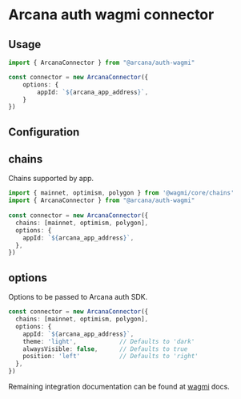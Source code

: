 # Arcana auth wagmi connector

## Usage

```ts
import { ArcanaConnector } from "@arcana/auth-wagmi"

const connector = new ArcanaConnector({
    options: {
        appId: `${arcana_app_address}`,
    }
})

```

## Configuration

## chains

Chains supported by app.

```ts
import { mainnet, optimism, polygon } from '@wagmi/core/chains'
import { ArcanaConnector } from "@arcana/auth-wagmi"
 
const connector = new ArcanaConnector({
  chains: [mainnet, optimism, polygon],
  options: {
    appId: `${arcana_app_address}`,
  },
})
```

## options

Options to be passed to Arcana auth SDK.

```ts
const connector = new ArcanaConnector({
  chains: [mainnet, optimism, polygon],
  options: {
    appId: `${arcana_app_address}`,
    theme: 'light',            // Defaults to 'dark'
    alwaysVisible: false,      // Defaults to true
    position: 'left'           // Defaults to 'right'
  },
})
```

Remaining integration documentation can be found at [wagmi](https://wagmi.sh/core/getting-started) docs.
